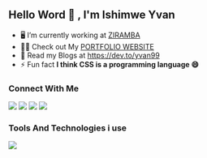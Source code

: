 <h2> Hello Word 👋 , I'm Ishimwe Yvan </h2>

- 🖥️ I’m currently working at [ZIRAMBA](https://ziramba.com/)
- 👨‍💻 Check out My [PORTFOLIO WEBSITE](https://ivan.fly.dev/)
- 📝 Read my Blogs at https://dev.to/yvan99
- ⚡ Fun fact **I think CSS is a programming language 😄**

<h3> Connect With Me </h3>

  <a href="mailto:ishimweyvan90@gmail.com"><img src="https://img.shields.io/badge/e‑mail-D14836.svg?style=for-the-badge&logo=GMail&logoColor=white"/></a>
  <a href="https://instagram.com/ishimwe.yvan"><img src="https://img.shields.io/badge/instagram-E4405F.svg?style=for-the-badge&logo=instagram&logoColor=white"/></a>
  <a href="https://www.linkedin.com/in/ishimwe-yvan-21a202194/"><img src="https://img.shields.io/badge/linkedin-0077B5.svg?style=for-the-badge&logo=linkedin&logoColor=white"/></a>
  <a href="https://twitter.com/ishimwe_yvan"><img src="https://img.shields.io/badge/twitter-1DA1F2.svg?style=for-the-badge&logo=twitter&logoColor=white"/></a>

<h3>Tools And Technologies i use </h3>

 <p align="left">
  <a href="https://anuphaldar.com">
    <img src="https://skillicons.dev/icons?i=js,php,laravel,py,nodejs,express,django,gatsby,nextjs,react,redux,materialui,pug,css,sass,bootstrap,tailwind,postman,prisma,mongodb,mysql,postgres,git,github,gitlab,bash,sentry,heroku,netlify,vercel,,md,figma,xd,vscode,androidstudio,codepen,devto,discord" />
  </a>
</p>


